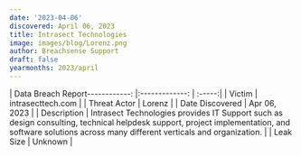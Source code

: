 ```yaml
---
date: '2023-04-06'
discovered: April 06, 2023
title: Intrasect Technologies
image: images/blog/Lorenz.png
author: Breachsense Support
draft: false
yearmonths: 2023/april
---
```


| Data Breach Report------------:     |:-------------:    | :-----:|
| Victim      | intrasecttech.com      | 
| Threat Actor      | Lorenz      | 
| Date Discovered      | Apr 06, 2023      | 
| Description      | Intrasect Technologies provides IT Support such as design consulting, technical helpdesk support, project implementation, and software solutions across many different verticals and organization.      | 
| Leak Size      | Unknown      | 

